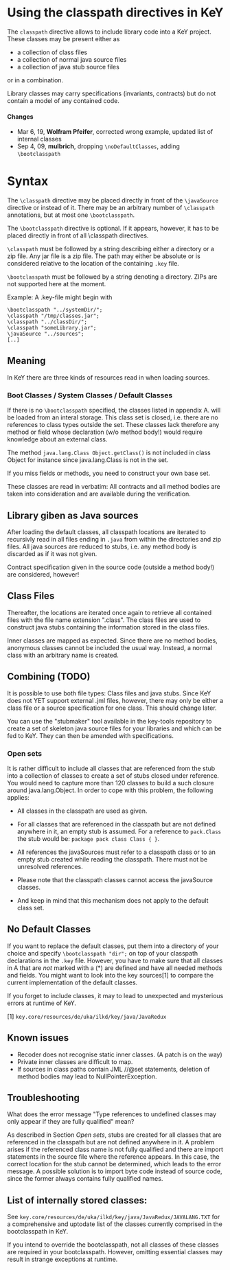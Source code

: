 # Using the classpath directives in KeY

The `classpath` directive allows to include library code into a KeY
project. These classes may be present either as

- a collection of class files
- a collection of normal java source files
- a collection of java stub source files 

or in a combination.

Library classes may carry specifications (invariants, contracts) but do not
contain a model of any contained code.

#### Changes

* Mar 6, 19, **Wolfram Pfeifer**, corrected wrong example, updated list of
  internal classes
* Sep 4, 09, **mulbrich**, dropping `\noDefaultClasses`, adding
  `\bootclasspath`

# Syntax

The `\classpath` directive may be placed directly in front of the
`\javaSource` directive or instead of it. There may be an arbitrary
number of `\classpath` annotations, but at most one `\bootclasspath`.

The `\bootclasspath` directive is optional. If it appears, however, it has to be
placed directly in front of all \classpath directives.

`\classpath` must be followed by a string describing either a directory or a zip
file. Any jar file is a zip file. The path may either be absolute or is
considered relative to the location of the containing `.key` file.

`\bootclasspath` must be followed by a string denoting a directory. ZIPs
are not supported here at the moment.

Example: A .key-file might begin with

```key
\bootclasspath "../systemDir/";
\classpath "/tmp/classes.jar";
\classpath "../classDir/";
\classpath "someLibrary.jar";
\javaSource "../sources";
[..]
```

## Meaning

In KeY there are three kinds of resources read in when loading sources.

### Boot Classes / System Classes / Default Classes

If there is no `\bootclasspath` specified, the classes listed in appendix A.
will be loaded from an interal storage. This class set is closed, i.e. there are
no references to class types outside the set. These classes lack therefore any
method or field whose declaration (w/o method body!) would require knowledge
about an external class.

The method `java.lang.Class Object.getClass()` is not included in class Object
for instance since java.lang.Class is not in the set.

If you miss fields or methods, you need to construct your own base set.

These classes are read in verbatim: All contracts and all method bodies are
taken into consideration and are available during the verification.


## Library giben as Java sources

After loading the default classes, all classpath locations are iterated to
recursivly read in all files ending in `.java` from within the directories and
zip files. All java sources are reduced to stubs, i.e. any method body is
discarded as if it was not given.

Contract specification given in the source code (outside a method body!) are
considered, however!

## Class Files

Thereafter, the locations are iterated once again to retrieve all contained
files with the file name extension ".class". The class files are used to
construct java stubs containing the information stored in the class files.

Inner classes are mapped as expected. Since there are no method bodies,
anonymous classes cannot be included the usual way. Instead, a normal class with
an arbitrary name is created.

## Combining (TODO)

It is possible to use both file types: Class files and java stubs. Since KeY
does not YET support external .jml files, however, there may only be either
a class file or a source specification for one class. This should change later.

You can use the "stubmaker" tool available in the key-tools repository to create
a set of skeleton java source files for your libraries and which can be fed to
KeY. They can then be amended with specifications.

### Open sets

It is rather difficult to include all classes that are referenced from the stub
into a collection of classes to create a set of stubs closed under reference.
You would need to capture more than 120 classes to build a such closure around
java.lang.Object. In order to cope with this problem, the following applies:

- All classes in the classpath are used as given.

- For all classes that are referenced in the classpath but are not
  defined anywhere in it, an empty stub is assumed. For a reference to
  `pack.Class` the stub would be: `package pack class Class { }`.

- All references the javaSources must refer to a classpath class or to
  an empty stub created while reading the classpath. There must not be
  unresolved references.

- Please note that the classpath classes cannot access the javaSource
  classes.

- And keep in mind that this mechanism does not apply to the default
  class set.

## No Default Classes

If you want to replace the default classes, put them into a directory
of your choice and specify `\bootclasspath "dir";`
on top of your classpath declarations in the `.key` file. However, you
have to make sure that all classes in A that are *not* marked with a
(*) are defined and have all needed methods and fields. You might want
to look into the key sources[1] to compare the current implementation
of the default classes.

If you forget to include classes, it may to lead to unexpected and 
mysterious errors at runtime of KeY.

[1] `key.core/resources/de/uka/ilkd/key/java/JavaRedux`

## Known issues

- Recoder does not recognise static inner classes. 
  (A patch is on the way)
- Private inner classes are difficult to map.
- If sources in class paths contain JML //@set statements, deletion of
  method bodies may lead to NullPointerException.


## Troubleshooting

What does the error message "Type references to undefined classes may
only appear if they are fully qualified" mean?

As described in Section *Open sets*, stubs are created for all classes that are
referenced in the classpath but are not defined anywhere in it. A problem arises
if the referenced class name is not fully qualified and there are import
statements in the source file where the reference appears. In this case, the
correct location for the stub cannot be determined, which leads to the error
message. A possible solution is to import byte code instead of source code,
since the former always contains fully qualified names.


## List of internally stored classes:

See `key.core/resources/de/uka/ilkd/key/java/JavaRedux/JAVALANG.TXT`
for a comprehensive and uptodate list of the classes currently comprised
in the bootclasspath in KeY.

If you intend to override the bootclasspath, not all classes of these classes
are required in your bootclasspath. However, omitting essential classes may
result in strange exceptions at runtime.
